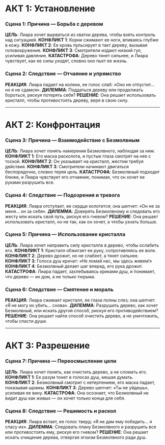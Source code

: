 # АКТ 1: Установление
### Сцена 1: Причина — Борьба с деревом
**ЦЕЛЬ**: Лиара хочет вырваться из хватки дерева, чтобы взять контроль над ситуацией.
**КОНФЛИКТ 1**: Корни сжимают ее ноги, впиваясь глубже в кожу.
**КОНФЛИКТ 2**: Ее кровь пульсирует в такт дереву, вызывая головокружение.
**КОНФЛИКТ 3**: Смотрители издают низкий гул, усиливая давление.
**КАТАСТРОФА**: Дерево тянет сильнее, и Лиара чувствует, как ее силы уходят, словно оно пьет ее жизнь.

### Сцена 2: Следствие — Отчаяние и упрямство
**РЕАКЦИЯ**: Лиара падает на колени, ее голос слаб: «Оно не отпустит… но я не сдамся».
**ДИЛЕММА**: Поддаться дереву или продолжать бороться, рискуя потерять себя?
**РЕШЕНИЕ**: Она решает использовать кристалл, чтобы противостоять дереву, веря в свою силу.

___
# АКТ 2: Конфронтация
### Сцена 3: Причина — Взаимодействие с Безмолвным
**ЦЕЛЬ**: Лиара хочет понять намерения Безмолвного, наблюдая за ним.
**КОНФЛИКТ 1**: Его маска расколота, и пустые глаза смотрят на нее с тоской.
**КОНФЛИКТ 2**: Он указывает на кристалл, жестом требуя действия.
**КОНФЛИКТ 3**: Смотрители начинают двигаться беспорядочно, словно теряя цель.
**КАТАСТРОФА**: Безмолвный подходит ближе, и Лиара чувствует его отчаяние, понимая, что он хочет ее руками разрушить все.

### Сцена 4: Следствие — Подозрения и тревога
**РЕАКЦИЯ**: Лиара отступает, ее сердце колотится; она шепчет: «Он не за меня… он за себя».
**ДИЛЕММА**: Доверять Безмолвному и следовать его жесту или искать свой путь, рискуя его гневом?
**РЕШЕНИЕ**: Она решает использовать кристалл, но не так, как он хочет, а чтобы узнать больше.

### Сцена 5: Причина — Использование кристалла
**ЦЕЛЬ**: Лиара хочет направить силу кристалла в дерево, чтобы ослабить его.
**КОНФЛИКТ 1**: Кристалл обжигает ее руку, сопротивляясь ее воле.
**КОНФЛИКТ 2**: Дерево дрожит, но не слабеет, а тянет сильнее.
**КОНФЛИКТ 3**: Голоса душ кричат: «Не ломай нас, мы здесь живем!»
**КОНФЛИКТ 4**: Безмолвный делает шаг вперед, его рука дрожит.
**КАТАСТРОФА**: Лиара падает, захлебываясь криками душ, и понимает, что дерево — их дом, а не только тюрьма.

### Сцена 6: Следствие — Смятение и мораль
**РЕАКЦИЯ**: Лиара сжимает кристалл, ее глаза полны слез; она шепчет: «Я не могу их убить… снова».
**ДИЛЕММА**: Разрушить дерево, как хочет Безмолвный, или искать другой способ, рискуя его противодействием?
**РЕШЕНИЕ**: Она решает найти способ очистить дерево, а не уничтожить, чтобы спасти души.

___
# АКТ 3: Разрешение
### Сцена 7: Причина — Переосмысление цели
**ЦЕЛЬ**: Лиара хочет понять, как очистить дерево, а не сломать его.
**КОНФЛИКТ 1**: Ее разум тонет в голосах душ, мешая думать.
**КОНФЛИКТ 2**: Безмолвный смотрит с нетерпением, его маска падает, показывая шрамы.
**КОНФЛИКТ 3**: Дерево шепчет: «Ты не уйдешь», усиливая ее вину.
**КАТАСТРОФА**: Она осознает, что Безмолвный не видит душ как живых — он хочет только конца для себя.

### Сцена 8: Следствие — Решимость и раскол
**РЕАКЦИЯ**: Лиара встает, ее голос тверд: «Я не дам ему победить… я спасу их».
**ДИЛЕММА**: Следовать плану Безмолвного и разрушить все или противостоять ему, рискуя его гневом?
**РЕШЕНИЕ**: Она решает искать очищение дерева, отвергая эгоизм Безмолвного ради душ.
